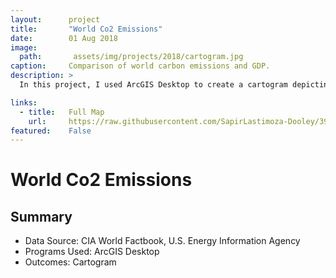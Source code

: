 ```yaml
---
layout:      project
title:       "World Co2 Emissions"
date:        01 Aug 2018
image:
  path:       assets/img/projects/2018/cartogram.jpg
caption:     Comparison of world carbon emissions and GDP.
description: >
  In this project, I used ArcGIS Desktop to create a cartogram depicting the relatinship between world country's carbon dioxide emissions and their GDP.

links:
  - title:   Full Map
    url:     https://raw.githubusercontent.com/SapirLastimoza-Dooley/390_labs/main/cartogram.jpg
featured:    False
---
```

# World Co2 Emissions

## Summary
* Data Source: CIA World Factbook, U.S. Energy Information Agency
* Programs Used: ArcGIS Desktop
* Outcomes: Cartogram